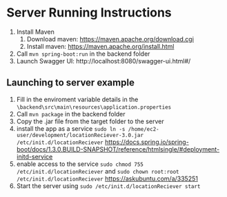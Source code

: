 # Server Running Instructions

1. Install Maven
	1. Download maven: https://maven.apache.org/download.cgi
	2. Install maven: https://maven.apache.org/install.html
2. Call `mvn spring-boot:run` in the backend folder
3. Launch Swagger UI: http://localhost:8080/swagger-ui.html#/

## Launching to server example
1. Fill in the enviroment variable details in the `\backend\src\main\resources\application.properties`
2. Call `mvn package` in the backend folder
3. Copy the .jar file from the target folder to the server
4. install the app as a service `sudo ln -s /home/ec2-user/development/locationReciever-3.0.jar /etc/init.d/locationReciever` https://docs.spring.io/spring-boot/docs/1.3.0.BUILD-SNAPSHOT/reference/htmlsingle/#deployment-initd-service
5. enable access to the service `sudo chmod 755 /etc/init.d/locationReciever` and `sudo chown root:root /etc/init.d/locationReciever` https://askubuntu.com/a/335251
6. Start the server using `sudo /etc/init.d/locationReciever start`